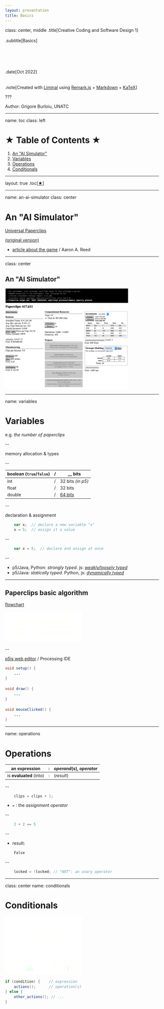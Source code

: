 ```yaml
---
layout: presentation
title: Basics
---
```


class: center, middle
.title[Creative Coding and Software Design 1]
<br/><br/>
.subtitle[Basics]
<br/><br/><br/><br/><br/><br/>
.date[Oct 2022] 
<br/><br/><br/>
.note[Created with [Liminal](https://github.com/jonathanlilly/liminal) using [Remark.js](http://remarkjs.com/) + [Markdown](https://github.com/adam-p/markdown-here/wiki/Markdown-Cheatsheet) +  [KaTeX](https://katex.org)]

???

Author: Grigore Burloiu, UNATC
    
---
name: toc
class: left
# ★ Table of Contents ★      <!-- omit in toc -->
      
1. [An "AI Simulator"](#an-ai-simulator)
2. [Variables](#variables)
3. [Operations](#operations)
4. [Conditionals](#conditionals)

        
<!-- Comment out the next slide if you don't want the Table of Contents link -->         
---
layout: true  .toc[[★](#toc)]

---
name: an-ai-simulator
class: center
# An "AI Simulator"

[Universal Paperclips](http://www.decisionproblem.com/paperclips/)

[(original version)](https://web.archive.org/web/20171009230721/http://www.decisionproblem.com/paperclips/index2.html)
- [article about the game](https://if50.substack.com/p/2017-universal-paperclips) / Aaron A. Reed

---
class: center
## An "AI Simulator"

<img style="width:80%"  src="../attachments/paperclips.png">

---
name: variables
# Variables

e.g. *the number of paperclips*

--

memory allocation & types

--

| boolean (`true`/`false`) | / | __ bits |
|---|---|---|
| int | / | 32 bits *(in p5)* |
| float | / | 32 bits |
| double | / | [64 bits](https://processing.org/reference/double.html) |

--

declaration & assignment

```js
    var x;  // declare a new variable "x"
    x = 5;  // assign it a value
```

--

```js
    var x = 5;  // declare and assign at once
```

--

  - p5/Java, Python: *strongly typed*. js: [*weakly/loosely typed*](https://medium.com/@xiaoyunyang/javascript-is-a-loosely-typed-language-meaning-you-dont-have-to-specify-what-type-of-information-137408d54fc7)
  - p5/Java: *statically typed*. Python, js: [*dynamically typed*](https://pythonconquerstheuniverse.wordpress.com/2009/10/03/static-vs-dynamic-typing-of-programming-languages/) 

---
## Paperclips basic algorithm

[flowchart](https://www.visual-paradigm.com/tutorials/flowchart-tutorial/)

<img style="width:50%"  src="../attachments/paperclips-flowchart.png">

--

[p5js web editor](https://editor.p5js.org/) / Processing IDE

```java
void setup() {
    ...
}

void draw() {
    ...
}

void mouseClicked() {
    ...
}
```

---
name: operations
# Operations

| an **expression** | : | *operand*(s), *operator* |
|---------------|---|--------------------------|
| is **evaluated** (into) | : | (*result*) |

--

```java
    clips = clips + 1;
```

- `=` : the *assignment operator*

--

```java
    2 + 2 == 5
```

--

- result: 
```java
    False
```

--

```java
    locked = !locked; // "NOT": an unary operator
```

---
class: center
name: conditionals
# Conditionals

<img style="width:50%"  src="../attachments/if-flowchart.png">

```java
if (condition) {    // expression
    actions();      // operation(s)
} else {
    other_actions(); // ...
}
```